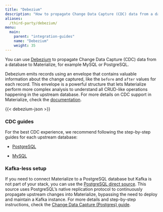 ```yaml
---
title: "Debezium"
description: "How to propagate Change Data Capture (CDC) data from a database to Materialize using Debezium"
aliases:
  /third-party/debezium/
menu:
  main:
    parent: "integration-guides"
    name: "Debezium"
    weight: 35
---
```


You can use [Debezium](https://debezium.io/) to propagate Change Data Capture (CDC) data from a database to Materialize, for example MySQL or PostgreSQL.

Debezium emits records using an envelope that contains valuable information about the change captured, like the `before` and `after` values for each record. This envelope is a powerful structure that lets Materialize perform more complex analysis to understand all CRUD-like operations happening in the upstream database. For more details on CDC support in Materialize, check the [documentation](/sql/create-source/kafka/#using-debezium).


{{< debezium-json >}}

### CDC guides

For the best CDC experience, we recommend following the step-by-step guides for each upstream database:

* [PostgreSQL](/integrations/cdc-postgres/)

* [MySQL](/integrations/cdc-mysql/)

### Kafka-less setup

If you need to connect Materialize to a PostgreSQL database but Kafka is not part of your stack, you can use the [PostgreSQL direct source](/sql/create-source/postgres). This source uses PostgreSQL’s native replication protocol to continuously propagate upstream changes into Materialize, bypassing the need to deploy and maintain a Kafka instance. For more details and step-by-step instructions, check the [Change Data Capture (Postgres) guide](/integrations/cdc-postgres/#direct-postgres-source).
